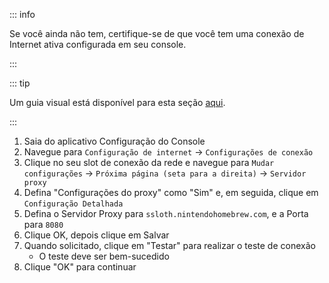 ::: info

Se você ainda não tem, certifique-se de que você tem uma conexão de Internet ativa configurada em seu console.

:::

::: tip

Um guia visual está disponível para esta seção [aqui](/images/screenshots/set-proxy.png).

:::

1. Saia do aplicativo Configuração do Console
2. Navegue para `Configuração de internet` -> `Configurações de conexão`
3. Clique no seu slot de conexão da rede e navegue para `Mudar configurações` -> `Próxima página (seta para a direita)` -> `Servidor proxy`
4. Defina "Configurações do proxy" como "Sim" e, em seguida, clique em `Configuração Detalhada`
5. Defina o Servidor Proxy para `ssloth.nintendohomebrew.com`, e a Porta para `8080`
6. Clique OK, depois clique em Salvar
7. Quando solicitado, clique em "Testar" para realizar o teste de conexão
   - O teste deve ser bem-sucedido
8. Clique "OK" para continuar

